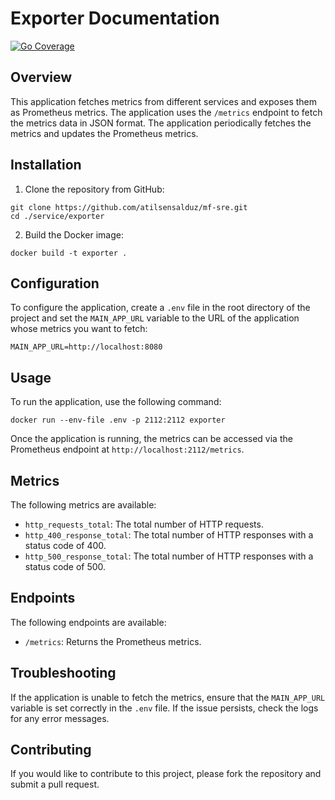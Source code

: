 # Exporter Documentation
[![Go Coverage](https://github.com/atilsensalduz/mf-sre/wiki/coverage.svg)](https://raw.githack.com/wiki/atilsensalduz/mf-sre/coverage.html) 

## Overview

This application fetches metrics from different services and exposes them as Prometheus metrics. The application uses the `/metrics` endpoint to fetch the metrics data in JSON format. The application periodically fetches the metrics and updates the Prometheus metrics.

## Installation

1. Clone the repository from GitHub:

```
git clone https://github.com/atilsensalduz/mf-sre.git
cd ./service/exporter
```

2. Build the Docker image:

```
docker build -t exporter .
```

## Configuration

To configure the application, create a `.env` file in the root directory of the project and set the `MAIN_APP_URL` variable to the URL of the application whose metrics you want to fetch:

```
MAIN_APP_URL=http://localhost:8080
```

## Usage

To run the application, use the following command:

```
docker run --env-file .env -p 2112:2112 exporter
```

Once the application is running, the metrics can be accessed via the Prometheus endpoint at `http://localhost:2112/metrics`.

## Metrics

The following metrics are available:

- `http_requests_total`: The total number of HTTP requests.
- `http_400_response_total`: The total number of HTTP responses with a status code of 400.
- `http_500_response_total`: The total number of HTTP responses with a status code of 500.

## Endpoints

The following endpoints are available:

- `/metrics`: Returns the Prometheus metrics.

## Troubleshooting

If the application is unable to fetch the metrics, ensure that the `MAIN_APP_URL` variable is set correctly in the `.env` file. If the issue persists, check the logs for any error messages.

## Contributing

If you would like to contribute to this project, please fork the repository and submit a pull request.